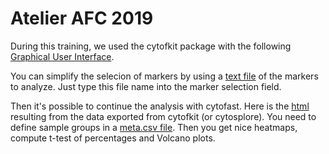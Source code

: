 Atelier AFC 2019
================

During this training, we used the cytofkit package with the following [Graphical User Interface](cytofkit_GUI.png).

You can simplify the selecion of markers by using a [text file](markers_main.txt) of the markers to analyze. Just type this file name into the marker selection field.

Then it's possible to continue the analysis with cytofast. Here is the [html](atelier_AFC_2019.html) resulting from the data exported from cytofkit (or cytosplore). You need to define sample groups in a [meta.csv file](meta.csv). Then you get nice heatmaps, compute t-test of percentages and Volcano plots.

